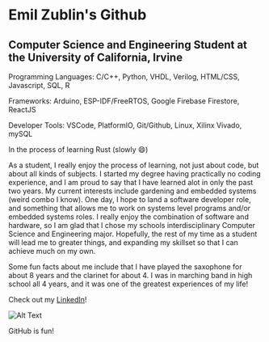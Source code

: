 # Emil Zublin's Github
## Computer Science and Engineering Student at the University of California, Irvine

Programming Languages: C/C++, Python, VHDL, Verilog, HTML/CSS, Javascript, SQL, R

Frameworks: Arduino, ESP-IDF/FreeRTOS, Google Firebase Firestore, ReactJS

Developer Tools: VSCode, PlatformIO, Git/Github, Linux, Xilinx Vivado, mySQL

In the process of learning Rust (slowly 😄)

As a student, I really enjoy the process of learning, not just about code, but about all kinds of subjects.
I started my degree having practically no coding experience, and I am proud to say that I have learned alot in only the past two years.
My current interests include gardening and embedded systems (weird combo I know). One day, I hope to land a software developer role, and something that allows me to work on systems level programs and/or embedded systems roles. I really enjoy the combination of software and hardware, so I am glad that I chose my schools interdisciplinary Computer Science and Engineering major.
Hopefully, the rest of my time as a student will lead me to greater things, and expanding my skillset so that I can achieve much on my own.

Some fun facts about me include that I have played the saxophone for about 8 years and the clarinet for about 4. 
I was in marching band in high school all 4 years, and it was one of the greatest experiences of my life!

Check out my [LinkedIn](https://www.linkedin.com/in/emil-zublin-834190226/)!

![Alt Text](https://media3.giphy.com/media/BzyTuYCmvSORqs1ABM/giphy.gif?cid=790b7611e0cb9fa3bbcda8f85243a150556e65c50eefc52d&rid=giphy.gif)

GitHub is fun!

<!--
**limenilbuz/limenilbuz** is a ✨ _special_ ✨ repository because its `README.md` (this file) appears on your GitHub profile.
Here are some ideas to get you started:

- 🔭 I’m currently working on ...
- 🌱 I’m currently learning ...
- 👯 I’m looking to collaborate on ...
- 🤔 I’m looking for help with ...
- 💬 Ask me about ...
- 📫 How to reach me: ...
- 😄 Pronouns: ...
- ⚡ Fun fact: ...
-->
